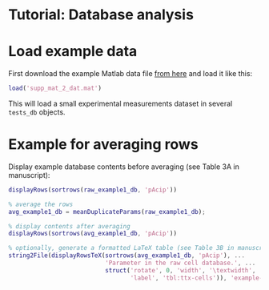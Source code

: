 # Tutorial: Database analysis

# Load example data
First download the example Matlab data file [from here](supp_mat_2_dat.mat) and load it like this:

```matlab
load('supp_mat_2_dat.mat')
```

This will load a small experimental measurements dataset in several `tests_db` objects.

# Example for averaging rows

Display example database contents before averaging 
(see Table 3A in manuscript):

```matlab
displayRows(sortrows(raw_example1_db, 'pAcip'))

% average the rows
avg_example1_db = meanDuplicateParams(raw_example1_db);

% display contents after averaging
displayRows(sortrows(avg_example1_db, 'pAcip'))

% optionally, generate a formatted LaTeX table (see Table 3B in manuscript)
string2File(displayRowsTeX(sortrows(avg_example1_db, 'pAcip'), ...
                           'Parameter in the raw cell database.', ...
                           struct('rotate', 0, 'width', '\textwidth', ...
                                  'label', 'tbl:ttx-cells')), 'example-table.tex')
```

